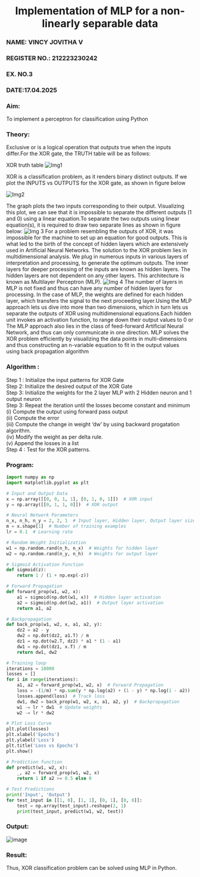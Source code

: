 <H1 ALIGN =CENTER>Implementation of MLP for a non-linearly separable data</H1>

<H3>NAME: VINCY JOVITHA V</H3>
<H3>REGISTER NO.: 212223230242</H3>
<H3>EX. NO.3</H3>
<H3>DATE:17.04.2025</H3>

<h3>Aim:</h3>
To implement a perceptron for classification using Python
<H3>Theory:</H3>
Exclusive or is a logical operation that outputs true when the inputs differ.For the XOR gate, the TRUTH table will be as follows:

XOR truth table
![Img1](https://user-images.githubusercontent.com/112920679/195774720-35c2ed9d-d484-4485-b608-d809931a28f5.gif)

XOR is a classification problem, as it renders binary distinct outputs. If we plot the INPUTS vs OUTPUTS for the XOR gate, as shown in figure below

![Img2](https://user-images.githubusercontent.com/112920679/195774898-b0c5886b-3d58-4377-b52f-73148a3fe54d.gif)

The graph plots the two inputs corresponding to their output. Visualizing this plot, we can see that it is impossible to separate the different outputs (1 and 0) using a linear equation.To separate the two outputs using linear equation(s), it is required to draw two separate lines as shown in figure below:
![Img 3](https://user-images.githubusercontent.com/112920679/195775012-74683270-561b-4a3a-ac62-cf5ddfcf49ca.gif)
For a problem resembling the outputs of XOR, it was impossible for the machine to set up an equation for good outputs. This is what led to the birth of the concept of hidden layers which are extensively used in Artificial Neural Networks. The solution to the XOR problem lies in multidimensional analysis. We plug in numerous inputs in various layers of interpretation and processing, to generate the optimum outputs.
The inner layers for deeper processing of the inputs are known as hidden layers. The hidden layers are not dependent on any other layers. This architecture is known as Multilayer Perceptron (MLP).
![Img 4](https://user-images.githubusercontent.com/112920679/195775183-1f64fe3d-a60e-4998-b4f5-abce9534689d.gif)
The number of layers in MLP is not fixed and thus can have any number of hidden layers for processing. In the case of MLP, the weights are defined for each hidden layer, which transfers the signal to the next proceeding layer.Using the MLP approach lets us dive into more than two dimensions, which in turn lets us separate the outputs of XOR using multidimensional equations.Each hidden unit invokes an activation function, to range down their output values to 0 or The MLP approach also lies in the class of feed-forward Artificial Neural Network, and thus can only communicate in one direction. MLP solves the XOR problem efficiently by visualizing the data points in multi-dimensions and thus constructing an n-variable equation to fit in the output values using back propagation algorithm

<h3>Algorithm :</H3>

Step 1 : Initialize the input patterns for XOR Gate<BR>
Step 2: Initialize the desired output of the XOR Gate<BR>
Step 3: Initialize the weights for the 2 layer MLP with 2 Hidden neuron  and 1 output neuron<BR>
Step 3: Repeat the  iteration  until the losses become constant and  minimum<BR>
    (i)  Compute the output using forward pass output<BR>
    (ii) Compute the error<BR>
	(iii) Compute the change in weight ‘dw’ by using backward progatation algorithm. <BR>
    (iv) Modify the weight as per delta rule.<BR>
    (v)  Append the losses in a list <BR>
Step 4 : Test for the XOR patterns.

<H3>Program:</H3>

```py
import numpy as np
import matplotlib.pyplot as plt

# Input and Output Data
x = np.array([[0, 0, 1, 1], [0, 1, 0, 1]])  # XOR input
y = np.array([[0, 1, 1, 0]])  # XOR output

# Neural Network Parameters
n_x, n_h, n_y = 2, 2, 1  # Input layer, Hidden layer, Output layer sizes
m = x.shape[1]  # Number of training examples
lr = 0.1  # Learning rate

# Random Weight Initialization
w1 = np.random.rand(n_h, n_x)  # Weights for hidden layer
w2 = np.random.rand(n_y, n_h)  # Weights for output layer

# Sigmoid Activation Function
def sigmoid(z):
    return 1 / (1 + np.exp(-z))

# Forward Propagation
def forward_prop(w1, w2, x):
    a1 = sigmoid(np.dot(w1, x))  # Hidden layer activation
    a2 = sigmoid(np.dot(w2, a1))  # Output layer activation
    return a1, a2

# Backpropagation
def back_prop(w1, w2, x, a1, a2, y):
    dz2 = a2 - y
    dw2 = np.dot(dz2, a1.T) / m
    dz1 = np.dot(w2.T, dz2) * a1 * (1 - a1)
    dw1 = np.dot(dz1, x.T) / m
    return dw1, dw2

# Training loop
iterations = 10000
losses = []
for i in range(iterations):
    a1, a2 = forward_prop(w1, w2, x)  # Forward Propagation
    loss = -(1/m) * np.sum(y * np.log(a2) + (1 - y) * np.log(1 - a2))  # Loss function
    losses.append(loss)  # Track loss
    dw1, dw2 = back_prop(w1, w2, x, a1, a2, y)  # Backpropagation
    w1 -= lr * dw1  # Update weights
    w2 -= lr * dw2

# Plot Loss Curve
plt.plot(losses)
plt.xlabel('Epochs')
plt.ylabel('Loss')
plt.title('Loss vs Epochs')
plt.show()

# Prediction function
def predict(w1, w2, x):
    _, a2 = forward_prop(w1, w2, x)
    return 1 if a2 >= 0.5 else 0

# Test Predictions
print('Input', 'Output')
for test_input in [[1, 0], [1, 1], [0, 1], [0, 0]]:
    test = np.array(test_input).reshape(2, 1)
    print(test_input, predict(w1, w2, test))
```

<H3>Output:</H3>

![image](https://github.com/user-attachments/assets/581b9904-e414-429e-ad1f-445c77274755)

<H3> Result:</H3>
Thus, XOR classification problem can be solved using MLP in Python.
